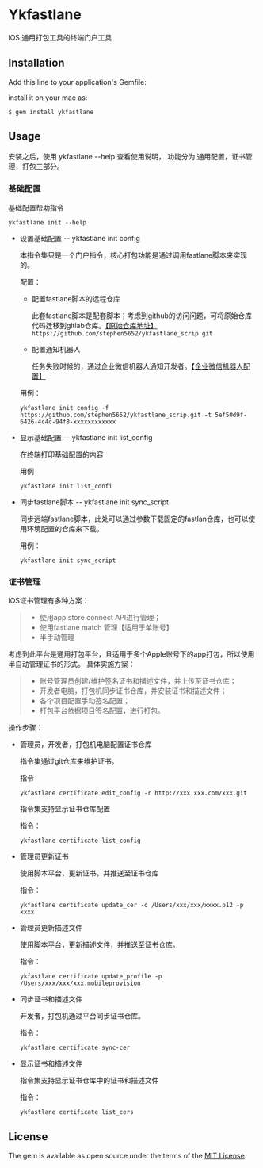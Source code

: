 # Ykfastlane

iOS 通用打包工具的终端门户工具

## Installation

Add this line to your application's Gemfile:

install it on your mac as:

    $ gem install ykfastlane

## Usage

安装之后，使用 ykfastlane --help 查看使用说明， 功能分为 通用配置，证书管理，打包三部分。

### 基础配置
基础配置帮助指令
```shell
ykfastlane init --help
```
- 设置基础配置  -- ykfastlane init config

    本指令集只是一个门户指令，核心打包功能是通过调用fastlane脚本来实现的。 

    配置：
  - 配置fastlane脚本的远程仓库
  
    此套fastlane脚本是配套脚本；考虑到github的访问问题，可将原始仓库代码迁移到gitlab仓库。[【原始仓库地址】]([https://github.com/stephen5652/ykfastlane_scrip.git]) `https://github.com/stephen5652/ykfastlane_scrip.git`
  
  - 配置通知机器人
  
    任务失败时候的，通过企业微信机器人通知开发者。[【企业微信机器人配置】](https://developer.work.weixin.qq.com/document/path/91770)
  
  用例：
    ```shell
    ykfastlane init config -f https://github.com/stephen5652/ykfastlane_scrip.git -t 5ef50d9f-6426-4c4c-94f8-xxxxxxxxxxxx 
    ```

- 显示基础配置 -- ykfastlane init list_config

    在终端打印基础配置的内容

    用例
    ```shell
    ykfastlane init list_confi
    ```

- 同步fastlane脚本 -- ykfastlane init sync_script
  
    同步远端fastlane脚本，此处可以通过参数下载固定的fastlan仓库，也可以使用环境配置的仓库来下载。

    用例：
    ```shell
    ykfastlane init sync_script
    ```
### 证书管理
iOS证书管理有多种方案：

> - 使用app store connect API进行管理；
> - 使用fastlane match 管理【适用于单账号】
> - 半手动管理

考虑到此平台是通用打包平台，且适用于多个Apple账号下的app打包，所以使用半自动管理证书的形式。
具体实施方案：
> - 账号管理员创建/维护签名证书和描述文件，并上传至证书仓库；
> - 开发者电脑，打包机同步证书仓库，并安装证书和描述文件；
> - 各个项目配置手动签名配置；
> - 打包平台依据项目签名配置，进行打包。

操作步骤：
- 管理员，开发者，打包机电脑配置证书仓库

    指令集通过git仓库来维护证书。
    
    指令
    ```shell
    ykfastlane certificate edit_config -r http://xxx.xxx.com/xxx.git
    ```
  
    指令集支持显示证书仓库配置
    
    指令：
    ```shell
    ykfastlane certificate list_config
    ```

- 管理员更新证书

    使用脚本平台，更新证书，并推送至证书仓库

    指令：
    ```shell
    ykfastlane certificate update_cer -c /Users/xxx/xxx/xxxx.p12 -p xxxx
    ```
- 管理员更新描述文件

    使用脚本平台，更新描述文件，并推送至证书仓库。
    
    指令：
    ```shell
    ykfastlane certificate update_profile -p /Users/xxx/xxx/xxx.mobileprovision
    ```
- 同步证书和描述文件

    开发者，打包机通过平台同步证书仓库。

    指令：
    ```shell
    ykfastlane certificate sync-cer
    ```

- 显示证书和描述文件
    
    指令集支持显示证书仓库中的证书和描述文件
    
    指令：
    ```shell
    ykfastlane certificate list_cers
    ```

## License

The gem is available as open source under the terms of the [MIT License](https://opensource.org/licenses/MIT).